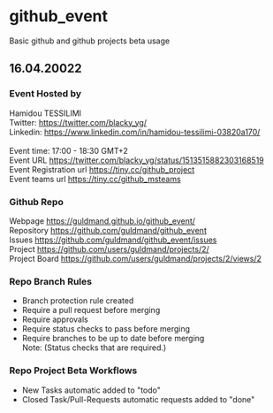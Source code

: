 # github_event
Basic github and github projects beta usage


## 16.04.20022
  
###  Event Hosted by
Hamidou TESSILIMI  <br>
Twitter: https://twitter.com/blacky_yg/  <br>
Linkedin: https://www.linkedin.com/in/hamidou-tessilimi-03820a170/   <br>
<br>
Event time: 17:00 - 18:30 GMT+2 <br>
Event URL https://twitter.com/blacky_yg/status/1513515882303168519 <br>
Event Registration url https://tiny.cc/github_project <br>
Event teams url https://tiny.cc/github_msteams   <br>

###  Github Repo
Webpage https://guldmand.github.io/github_event/ <br>
Repository https://github.com/guldmand/github_event  <br>
Issues https://github.com/guldmand/github_event/issues <br>
Project https://github.com/users/guldmand/projects/2/ <br>
Project Board https://github.com/users/guldmand/projects/2/views/2 <br>

### Repo Branch Rules
*  Branch protection rule created  <br>
  * Require a pull request before merging   <br>
  * Require approvals   <br>
  * Require status checks to pass before merging   <br>
  * Require branches to be up to date before merging   <br>
  Note: (Status checks that are required.) <br>

### Repo Project Beta Workflows
  * New Tasks automatic added to "todo"  <br>
  * Closed Task/Pull-Requests automatic requests added to "done"  <br>
